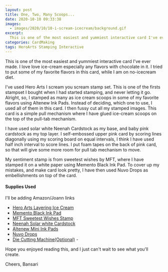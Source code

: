 ```yaml
---
layout: post
title: One, Two, Many Scoops...
date: 2020-10-10 09:33:38
images: 
  - images/2020/10/10-i-scream-icecream/background.gif
excerpt:
  This is one of the most easiest and yummiest interactive card I've ever made.
categories: CardMaking
tags: HeroArts Stamping Interactive
---
```


This is one of the most easiest and yummiest interactive card I've ever made. I love love ice-cream especially any flavors with chocolate in it. I tried to put some of my favorite flavors in this card, while I am on no-icecream diet.

I've used Hero Arts I scream you scream stamp set. This is one of the firsts stampset I bought when I had started stamping, and never letting it go. Alright, so, I stamped as many as ice cream scoops in some of my favorite flavors using Altenew Ink Pads. Instead of deciding, which one to use, I used all of them in this card. I then fussy cut all my stamped images. This card is a simple pull mechanism where I have glued ice-cream scoops on the top of the pull-tab mechanism.

I have used solar white Neenah Cardstock as my base, and baby pink cardstock as my top layer. I self-embossed upper pink card by scoring lines diagonally using my scoring board on equal intervals, I think I have used half inch interval to score lines. I put foam tapes on the back of pink card, so that will give some more room for pull tab mechanism to move. 

My sentiment stamp is from sweetest wishes by MFT, where I have stamped it on a white paper using Memento Black Ink Pad. To cover up my mistakes, and make card look pretty, I have then used Nuvo Drops as embellishments on top of the card.

#### Supplies Used
I'll be adding Amazon/Joann links 
- [Hero Arts Layering Ice Cream](!https://amz.run/3qfB)
- [Memento Black Ink Pad](!https://amz.run/3qfD)
- [MFT Sweetest Wishes Stamp](!https://mftstamps.com/products/sweet-celebrations?_pos=1&_sid=4900a962a&_ss=r)
 - [Neenah Solar white Cardstock](!https://www.joann.com/classic-crest-250-pk-8.5x11-cardstocks-solar-white/15722937.html)
 - [Altenew Mini Ink Pads](!https://altenew.com/products/sweet-fabulous-mini-cube-set-release-bundle)
 - [Nuvo Drops](!https://www.tonic-studios.com/pages/search-results-page?q=nuvo+drops+collection)
 - [Die Cutting Machine(Optional)](!https://www.amazon.com/Sizzix-660425-Machine-8-Inch-White/dp/B00R50G34U) - 
 
Hope you enjoyed reading this, and I just can't wait to see what you'll create. 

Cheers,
Bansari